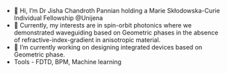 - 👋 Hi, I’m Dr Jisha Chandroth Pannian holding a Marie Skłodowska-Curie Individual Fellowship @Unijena
- 👀 Currently, my interests are in spin-orbit photonics where we 
demonstrated waveguiding based on Geometric phases in the absence 
of refractive-index-gradient in anisotropic material. 
- 🌱 I’m currently working on designing integrated devices based on Geometric phase.
- Tools - FDTD, BPM, Machine learning

<!---
cpjisha/cpjisha is a ✨ special ✨ repository because its `README.md` (this file) appears on your GitHub profile.
You can click the Preview link to take a look at your changes.
--->
